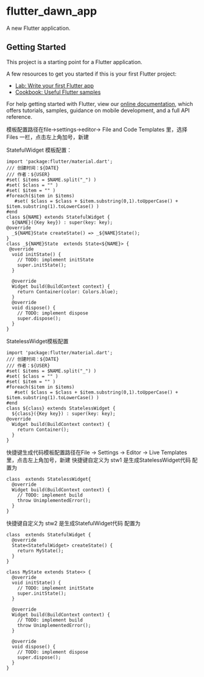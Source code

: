 # flutter_dawn_app

A new Flutter application.

## Getting Started

This project is a starting point for a Flutter application.

A few resources to get you started if this is your first Flutter project:

- [Lab: Write your first Flutter app](https://flutter.dev/docs/get-started/codelab)
- [Cookbook: Useful Flutter samples](https://flutter.dev/docs/cookbook)

For help getting started with Flutter, view our
[online documentation](https://flutter.dev/docs), which offers tutorials,
samples, guidance on mobile development, and a full API reference.


模板配置路径在file->settings->editor-> File and Code Templates 里，选择 Files 一栏，点击左上角加号，新建

StatefulWidget 模板配置：

```
import 'package:flutter/material.dart';
/// 创建时间：${DATE} 
/// 作者：${USER}
#set( $items = $NAME.split("_") )
#set( $class = "" )
#set( $item = "" )
#foreach($item in $items)
   #set( $class = $class + $item.substring(0,1).toUpperCase() + $item.substring(1).toLowerCase() )
#end
class ${NAME} extends StatefulWidget {
  ${NAME}({Key key}) : super(key: key);
@override
  _${NAME}State createState() => _${NAME}State();
}
class _${NAME}State  extends State<${NAME}> {
 @override
  void initState() {
    // TODO: implement initState
    super.initState();
  }
  
  @override
  Widget build(BuildContext context) {
    return Container(color: Colors.blue);
  }
  @override
  void dispose() {
    // TODO: implement dispose
    super.dispose();
  }
}
```


StatelessWidget模板配置
```
import 'package:flutter/material.dart';
/// 创建时间：${DATE} 
/// 作者：${USER}
#set( $items = $NAME.split("_") )
#set( $class = "" )
#set( $item = "" )
#foreach($item in $items)
   #set( $class = $class + $item.substring(0,1).toUpperCase() + $item.substring(1).toLowerCase() )
#end
class ${class} extends StatelessWidget {
  ${class}({Key key}) : super(key: key);
@override
  Widget build(BuildContext context) {
    return Container();
  }
}
```


快捷键生成代码模板配置路径在File -> Settings -> Editor -> Live Templates 里，点击左上角加号，新建
快捷键自定义为 stw1 是生成StatelessWidget代码 配置为

```
class  extends StatelessWidget{
  @override
  Widget build(BuildContext context) {
    // TODO: implement build
    throw UnimplementedError();
  }
}
```
快捷键自定义为 stw2 是生成StatefulWidget代码 配置为

```
class  extends StatefulWidget {
  @override
  State<StatefulWidget> createState() {
    return MyState();
  }
}

class MyState extends State<> {
  @override
  void initState() {
    // TODO: implement initState
    super.initState();
  }

  @override
  Widget build(BuildContext context) {
    // TODO: implement build
    throw UnimplementedError();
  }

  @override
  void dispose() {
    // TODO: implement dispose
    super.dispose();
  }
}
```



